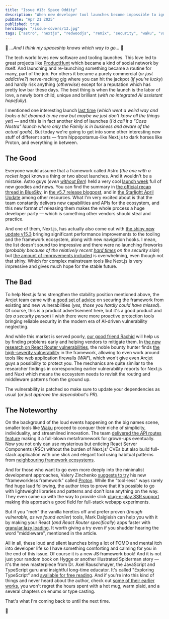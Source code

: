 ```yaml
---
title: "Issue #13: Space Oddity"
description: "When new developer tool launches become impossible to ignore."
pubDate: "Apr 21 2025"
published: true
heroImage: "/issue-covers/13.jpg"
tags: ["astro", "nextjs", "redwoodjs", "remix", "security", "waku", "vanilla"]
---
```


🎵 _...And I think my spaceship knows which way to go..._ 🎵

The tech world loves new software and tooling launches. This love led to great projects like [ProductHunt](http://producthunt.com) which became a kind of social network by itself. And launching and re-launching something became a routine for many, part of the job. For others it became a purely commercial (_or just addictive?_) nerve-racking gig where you can hit the jackpot (_if you're lucky_) and hardly risk anything (_otherwise_) except for a reputation which has pretty low bar these days. The best thing is when the launch is the labor of love, a newly born child, unique and brilliant (_with no integrated AI assistant hopefully_).

I mentioned one interesting launch [last time](<https://metaframe.works/archive/12/#:~:text=The%20RedwoodJS%20team%20had%20come%20with%20a%20huge%20(and%20unexpected)%20split.>) (_which went a weird way and looks a bit doomed to me now but maybe we just don't know all the things yet_) — and this is in fact another kind of launches (_I'd call it a "Cosa Nostra" launch where only the Family is in business and aware of the actual goals_). But today we're going to get into some other interesting new stuff of different sorts — from hippopotamus-like Next.js to dark horses like Proton, and everything in between.

## The Good

Everyone would assume that a framework called Astro (_the one with a rocket logo_) knows a thing or two about launches. And it wouldn't be a mistake. Astro guys (_even [without Ben](https://metaframe.works/archive/12/#:~:text=abandoned%20by%20its%20aficionado%20Ben%20Holmes%20in%20favor%20of%20some%20boring%20terminal%20app%20gig)_) held a very cool [launch week](https://bsky.app/profile/astro.build/post/3lmrofjk6l226) full of new goodies and news. You can find the summary in [the official recap thread in BlueSky](https://bsky.app/profile/astro.build/post/3ln4pjrnrm22c), in [the v5.7 release blogpost](https://astro.build/blog/astro-570/), and in [the Starlight April Update](https://astro.build/blog/starlight-034/) among other resources. What I'm very excited about is that the team constantly delivers new capabilities and APIs for the ecosystem, and this new format of releasing them makes the whole process a huge developer party — which is something other vendors should steal and practice.

And one of them, Next.js, has actually also come out with [the shiny new update v15.3](https://nextjs.org/blog/next-15-3) bringing significant performance improvements to the tooling and the framework ecosystem, along with new navigation hooks. I mean, the list doesn't sound too impressive and there were no launching fireworks (_probably because of the relatively recent [hard times](https://metaframe.works/archive/11/#:~:text=The%20previous%20metaframework%20week%20was%20marked%20by%20a%20huge%20scandal%20around%20the%20middleware%20security%20vulnerability%20in%20Next.js.) on the security side_) but [the amount of improvements included](https://github.com/vercel/next.js/releases/tag/v15.3.0) is overwhelming, even though not that shiny. Which for complex mainstream tools like Next.js is very impressive and gives much hope for the stable future.

## The Bad

To help Next.js fans strengthen the stability position mentioned above, the Arcjet team came with [a good set of advice](https://blog.arcjet.com/next-js-middleware-bypasses-how-to-tell-if-you-were-affected/) on securing the framework from existing and new vulnerabilities (_yes, those you hardly could have missed_). Of course, this is a product advertisement here, but it's a good product and (_as a security person_) I wish there were more proactive protection tools bringing reliable security in the modern era of AI-driven vulnerability neglecting.

And while this market is served poorly, [our good friend Rachid](https://metaframe.works/archive/11/#:~:text=the%20persona%20of%20the%20guy%20who%20spotted%20the%20vulnerability) will help us by finding problems early and helping vendors to mitigate them. In [the new research on React Router vulnerabilities](https://zhero-web-sec.github.io/research-and-things/react-router-and-the-remixed-path), the noble bounty hunter finds [the high-severity vulnerability](https://github.com/remix-run/react-router/security/advisories/GHSA-4q56-crqp-v477) in the framework, allowing to even work around tools like web application firewalls (_WAF_), which won't give even Arcjet guys a possibility to protect you. The mechanics are quite similar to the researcher findings in corresponding earlier vulnerability reports for Next.js and Nuxt which means the ecosystem needs to revisit the routing and middleware patterns from the ground up.

The vulnerability is patched so make sure to update your dependencies as usual (_or just approve the dependabot's PR_).

## The Noteworthy

On the background of the loud events happening on the big names scene, smaller tools like [Waku](https://waku.gg) proceed to conquer their niche of simplicity, individuality, and streamlined innovation. The team [delivered the API routes feature](https://waku.gg/blog/api-routes) making it a full-blown metaframework for grown-ups eventually. Now you not only can use mysterious but enticing React Server Components (_RSC_) without the burden of Next.js' CVEs but also build full-stack application with one slick and elegant tool using habitual patterns from [neighbouring framework ecosystems](https://metaframe.works/comparison/).

And for those who want to go even more deeply into the minimalist development approaches, Valery Zinchenko
[suggests to try](https://dev.to/framemuse/framework-less-framework-11i3) his new "frameworkless framework" called [Proton](https://github.com/denshya/proton). While the "tool-less" ways rarely find huge laud following, the author tries to prove that it's possible to go with lightweight libraries and patterns and don't lose anything on the way. They even came up with the way to provide slick [plug-n-play SSR support](https://dev.to/framemuse/proton-pluggable-ssr-dom-or-how-i-implemented-better-ssr-from-scratch-4hl8) making this approach a good field for full-stack webapp experiments.

But if you "meh" the vanilla heretics off and prefer proven (_though vulnerable, as we found earlier_) tools, Mark Dalgleish can help you with it by making your React (_and React Router specifically_) apps faster with [granular lazy loading](https://remix.run/blog/faster-lazy-loading). It worth giving a try even if you shudder hearing the word "middleware", mentioned in the article.

All in all, these loud and silent launches bring a lot of FOMO and mental itch into developer life so I have something comforting and calming for you in the end of this issue. Of course it is a new ~~JS framework~~ book! And it is not just your random book on Hygge or another illustrated Spiderman story — it's the new masterpiece from Dr. Axel Rauschmayer, the JavaScript and TypeScript guru and insightful long-time educator. It's called "Exploring TypeScript" and [available for free reading](https://bsky.app/profile/dr-axel.de/post/3lmi4ppbcqs2y). And if you're into this kind of things and never heard about the author, check out [some of their earlier works](https://exploringjs.com), you won't regret the hours spent with a hot mug, warm plaid, and a several chapters on enums or type casting.

That's what I'm coming back to until the next time.

👋
